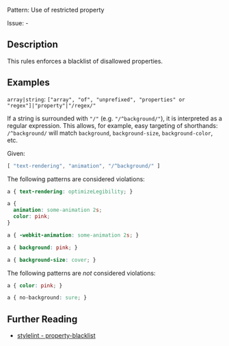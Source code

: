 Pattern: Use of restricted property

Issue: -

## Description

This rules enforces a blacklist of disallowed properties.

## Examples

`array|string`: `["array", "of", "unprefixed", "properties" or "regex"]|"property"|"/regex/"`

If a string is surrounded with `"/"` (e.g. `"/^background/"`), it is interpreted as a regular expression. This allows, for example, easy targeting of shorthands: `/^background/` will match `background`, `background-size`, `background-color`, etc.

Given:

```js
[ "text-rendering", "animation", "/^background/" ]
```

The following patterns are considered violations:

```css
a { text-rendering: optimizeLegibility; }
```

```css
a {
  animation: some-animation 2s;
  color: pink;
}
```

```css
a { -webkit-animation: some-animation 2s; }
```

```css
a { background: pink; }
```

```css
a { background-size: cover; }
```

The following patterns are *not* considered violations:

```css
a { color: pink; }
```

```css
a { no-background: sure; }
```

## Further Reading

* [stylelint - property-blacklist](https://stylelint.io/user-guide/rules/property-blacklist)